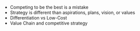 - Competing to be the best is a mistake
- Strategy is different than aspirations, plans, vision, or values
- Differentiation vs Low-Cost
- Value Chain and competitive strategy